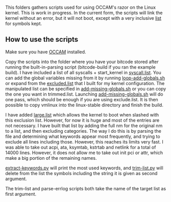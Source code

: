 This folders gathers scripts used for using OCCAM's razor on the Linux kernel.
This is work in progress. In the current form, the scripts will link the kernel without an error, but it will not boot, except with a very inclusive [list](large.list) for symbols kept.

## How to use the scripts

Make sure you have [OCCAM](https://github.com/SRI-CSL/OCCAM) installed.

Copy the scripts into the folder where you have your bitcode stored after running the built-in-parsing script (bitcode-build if you ran the example build). 
I have included a list of all syscalls + start_kernel in [syscall.list](syscall.list). You can add the global variables missing from it by running [loop-add-globals.sh](loop-add-globals.sh) or expand from the [excluded.list](excluded.list) that I built for my kernel configuration. The manipulated list can be specified in [add-missing-globals.sh](add-missing-globals.sh) or you can copy the one you want in trimmed.list.
Launching [add-missing-globals.sh](add-missing-globals.sh) will do one pass, which should be enough if you are using exclude.list. It is then possible to copy vmlinux into the linux-stable directory and finish the build.

I have added [large.list](large.list) which allows the kernel to boot when slashed with this exclusion list. However, for now it is huge and most of the entries are not necessary. I have built that list by adding the full nm for the original nm to a list, and then excluding categories. The way I do this is by parsing the file and determining what keywords appear most frequently, and trying to exclude all lines including those. However, this reaches its limits very fast. I was able to take out acpi, ata, ksymtab, kstrtab and netlink for a total of 14000 lines. However, it does not allow me to take out init pci or attr, which make a big portion of the remaining names.

[extract-keywords.py](extract-keywords.py) will print the most used keywords, and [trim-list.py](trim-list.py) will delete from the list the symbols including the string it is given as second argument.

The trim-list and parse-errlog scripts both take the name of the target list as first argument.
